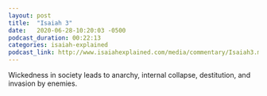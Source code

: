 ```yaml
---
layout: post
title:  "Isaiah 3"
date:   2020-06-28-10:20:03 -0500
podcast_duration: 00:22:13
categories: isaiah-explained
podcast_link: http://www.isaiahexplained.com/media/commentary/Isaiah3.mp3
---
```

Wickedness in society leads to anarchy, internal collapse, destitution, and invasion by enemies.
